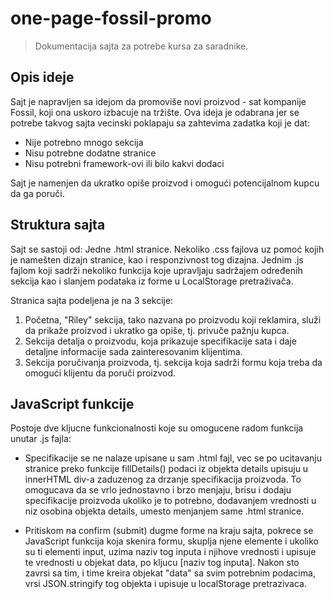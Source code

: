 # one-page-fossil-promo
>Dokumentacija sajta za potrebe kursa za saradnike.

## Opis ideje

Sajt je napravljen sa idejom da promoviše novi proizvod - sat kompanije Fossil, koji ona uskoro izbacuje na tržište.
Ova ideja je odabrana jer se potrebe takvog sajta vecinski poklapaju sa zahtevima zadatka koji je dat:
- Nije potrebno mnogo sekcija
- Nisu potrebne dodatne stranice
- Nisu potrebni framework-ovi ili bilo kakvi dodaci

Sajt je namenjen da ukratko opiše proizvod i omogući potencijalnom kupcu da ga poruči.


## Struktura sajta

Sajt se sastoji od: 
Jedne .html stranice.
Nekoliko .css fajlova uz pomoć kojih je namešten dizajn stranice, kao i responzivnost tog dizajna.
Jednim .js fajlom koji sadrži nekoliko funkcija koje upravljaju sadržajem određenih sekcija kao i slanjem podataka iz forme u LocalStorage pretraživača.

Stranica sajta podeljena je na 3 sekcije:
1. Početna, "Riley" sekcija, tako nazvana po proizvodu koji reklamira, služi da prikaže proizvod i ukratko ga opiše, tj. privuče pažnju kupca.
2. Sekcija detalja o proizvodu, koja prikazuje specifikacije sata i daje detaljne informacije sada zainteresovanim klijentima.
3. Sekcija poručivanja proizvoda, tj. sekcija koja sadrži formu koja treba da omogući klijentu da poruči proizvod.

## JavaScript funkcije

Postoje dve kljucne funkcionalnosti koje su omogucene radom funkcija unutar .js fajla:
- Specifikacije se ne nalaze upisane u sam .html fajl, vec se po ucitavanju stranice preko funkcije fillDetails()
podaci iz objekta details upisuju u innerHTML div-a zaduzenog za drzanje specifikacija proizvoda. To omogucava da se vrlo jednostavno i brzo
menjaju, brisu i dodaju specifikacije proizvoda ukoliko je to potrebno, dodavanjem vrednosti u niz osobina objekta details, umesto menjanjem same .html stranice.

- Pritiskom na confirm (submit) dugme forme na kraju sajta, pokrece se JavaScript funkcija koja skenira formu, skuplja njene elemente i ukoliko su ti elementi input,
uzima naziv tog inputa i njihove vrednosti i upisuje te vrednosti u objekat data, po kljucu [naziv tog inputa]. 
Nakon sto zavrsi sa tim, i time kreira objekat "data" sa svim potrebnim podacima, vrsi JSON.stringify tog objekta i upisuje u localStorage pretrazivaca.
